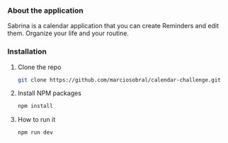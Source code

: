 ### About the application

Sabrina is a calendar application that you can create Reminders and edit them. Organize your life and your routine. 

### Installation
1. Clone the repo
   ```sh
   git clone https://github.com/marciosobral/calendar-challenge.git
   ```
2. Install NPM packages
   ```sh
   npm install
   ```
3. How to run it
   ```sh
   npm run dev
   ```

